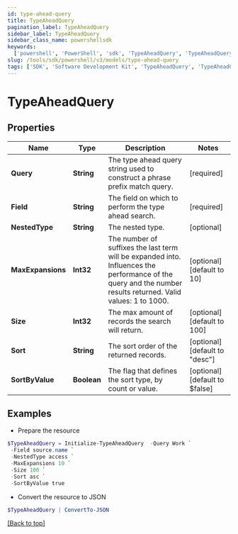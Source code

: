 ```yaml
---
id: type-ahead-query
title: TypeAheadQuery
pagination_label: TypeAheadQuery
sidebar_label: TypeAheadQuery
sidebar_class_name: powershellsdk
keywords:
  ['powershell', 'PowerShell', 'sdk', 'TypeAheadQuery', 'TypeAheadQuery']
slug: /tools/sdk/powershell/v3/models/type-ahead-query
tags: ['SDK', 'Software Development Kit', 'TypeAheadQuery', 'TypeAheadQuery']
---
```


# TypeAheadQuery

## Properties

| Name | Type | Description | Notes |
| --- | --- | --- | --- |
| **Query** | **String** | The type ahead query string used to construct a phrase prefix match query. | [required] |
| **Field** | **String** | The field on which to perform the type ahead search. | [required] |
| **NestedType** | **String** | The nested type. | [optional] |
| **MaxExpansions** | **Int32** | The number of suffixes the last term will be expanded into. Influences the performance of the query and the number results returned. Valid values: 1 to 1000. | [optional] [default to 10] |
| **Size** | **Int32** | The max amount of records the search will return. | [optional] [default to 100] |
| **Sort** | **String** | The sort order of the returned records. | [optional] [default to "desc"] |
| **SortByValue** | **Boolean** | The flag that defines the sort type, by count or value. | [optional] [default to $false] |

## Examples

- Prepare the resource

```powershell
$TypeAheadQuery = Initialize-TypeAheadQuery  -Query Work `
 -Field source.name `
 -NestedType access `
 -MaxExpansions 10 `
 -Size 100 `
 -Sort asc `
 -SortByValue true
```

- Convert the resource to JSON

```powershell
$TypeAheadQuery | ConvertTo-JSON
```

[[Back to top]](#)
